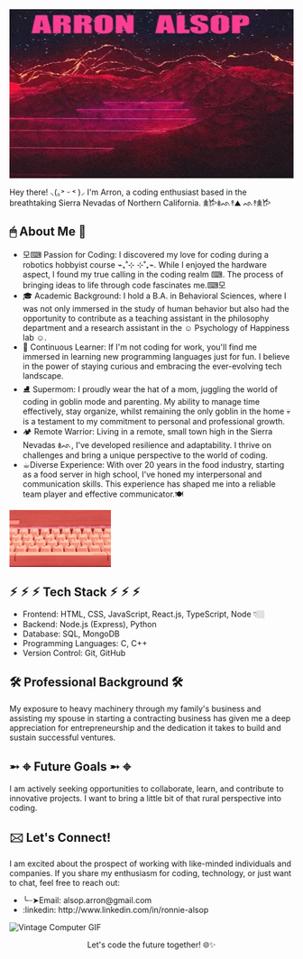 <div style="display: inline-block">
  <img src="https://raw.githubusercontent.com/aRonnieAlsop/readMe_assets/main/ezgif-1-8100cac63b.gif" alt="ARRON ALSOP title GIF" style="width: 800px; height: 300px; vertical-align: top;">
</div>

<p>Hey there! ⸜(｡˃ ᵕ ˂ )⸝ I'm Arron, a coding enthusiast based in the breathtaking Sierra Nevadas of Northern California. 𖠰𐂂𖢔ᨒ↟⛰︎ ᨒ↟𖠰𐂂</p>
<h2>🖱 About Me 🔗</h2>
<ul>
  <li>모⌨ Passion for Coding: I discovered my love for coding during a robotics hobbyist course ⌁₊˚⊹  ⊹˚₊⌁. While I enjoyed the hardware aspect, I found my true calling in the coding realm ⌨. The process of bringing ideas to life through code fascinates me.⌨모</li>
  <li>🎓 Academic Background: I hold a B.A. in Behavioral Sciences, where I was not only immersed in the study of human behavior but also had the opportunity to contribute as a teaching assistant in the philosophy department and a research assistant in the ☺ Psychology of Happiness lab ☺.</li>
  <li>🌱 Continuous Learner: If I'm not coding for work, you'll find me immersed in learning new programming languages just for fun. I believe in the power of staying curious and embracing the ever-evolving tech landscape.</li>
  <li>⛸ Supermom: I proudly wear the hat of a mom, juggling the world of coding in goblin mode and parenting. My ability to manage time effectively, stay organize, whilst remaining the only goblin in the home 💀 is a testament to my commitment to personal and professional growth.</li>
  <li>🏕 Remote Warrior: Living in a remote, small town high in the Sierra Nevadas 𖢔ᨒ, I've developed resilience and adaptability. I thrive on challenges and bring a unique perspective to the world of coding.</li>
  <li>☕︎Diverse Experience: With over 20 years in the food industry, starting as a food server in high school, I've honed my interpersonal and communication skills. This experience has shaped me into a reliable team player and effective communicator.🍽</li>
</ul>
<img src="https://raw.githubusercontent.com/aRonnieAlsop/readMe_assets/main/ezgif-3-cebc857a89.gif" alt="Computer Keyboard" style="width: 180px; height: auto;">
<h2>⚡︎ ⚡︎ ⚡︎ Tech Stack ⚡︎ ⚡︎ ⚡︎</h2>
<ul>
  <li>Frontend: HTML, CSS, JavaScript, React.js, TypeScript, Node 👇🏼</li>
  <li>Backend: Node.js (Express), Python</li>
  <li>Database: SQL, MongoDB</li>
  <li>Programming Languages: C, C++</li>
  <li>Version Control: Git, GitHub</li>
</ul>
<h2>🛠 Professional Background 🛠</h2>
<p>My exposure to heavy machinery through my family's business and assisting my spouse in starting a contracting business has given me a deep appreciation for entrepreneurship and the dedication it takes to build and sustain successful ventures.</p>
<h2>➵ 𖦏 Future Goals ➵ 𖦏</h2>
<p>I am actively seeking opportunities to collaborate, learn, and contribute to innovative projects. I want to bring a little bit of that rural perspective into coding.</p>
<h2>🖂 Let's Connect!</h2>
<p>I am excited about the prospect of working with like-minded individuals and companies. If you share my enthusiasm for coding, technology, or just want to chat, feel free to reach out:</p>
<ul>
  <li>╰┈➤Email: alsop.arron@gmail.com</li>
  <li>:linkedin: http://www.linkedin.com/in/ronnie-alsop</li>
</ul>
<img src="https://raw.githubusercontent.com/aRonnieAlsop/readMe_assets/main/vintage_computer.gif" alt="Vintage Computer GIF" style="width: 380px; height: auto;">
<p align="center">Let's code the future together! 🌐✨</p>


